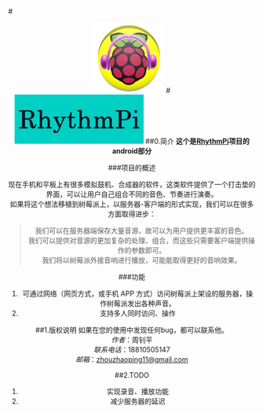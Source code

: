 #<center>![logo pic](res\drawable-xxhdpi\ic_launcher.png)
#<center>![logo pic](res\drawable-mdpi\back0.png)
##0.简介
**这个是[RhythmPi](http://i.pku.edu.cn/trac/rhythmpi)项目的android部分** 

###项目的概述 
  
现在手机和平板上有很多模拟鼓机、合成器的软件，这类软件提供了一个打击垫的界面，可以让用户自己组合不同的音色、节奏进行演奏。  
如果将这个想法移植到树莓派上，以服务器-客户端的形式实现，我们可以在很多方面取得进步：
> 我们可以在服务器端保存大量音源，故可以为用户提供更丰富的音色。  
> 我们可以提供对音源的更加复杂的处理、组合，而这些只需要客户端提供操作的参数即可。  
> 我们将以树莓派外接音响进行播放，可能能取得更好的音响效果。

###功能
1. 可通过网络（网页方式，或手机 APP 方式）访问树莓派上架设的服务器，操作树莓派发出各种声音。
2. 支持多人同时访问、操作

##1.版权说明
如果在您的使用中发现任何bug，都可以联系他。  
*作者*：周钊平  
*联系电话*：18810505147  
*邮箱*：zhouzhaoping11@gmail.com

##2.TODO
1. 实现录音、播放功能
2. 减少服务器的延迟
